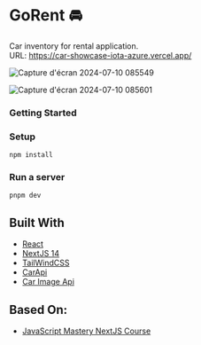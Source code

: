 # GoRent 🚘

Car inventory for rental application.
<br />
URL: https://car-showcase-iota-azure.vercel.app/

![Capture d'écran 2024-07-10 085549](https://github.com/Jasufr/car_showcase/assets/125636129/7849c37f-6ebf-4f62-b616-52377cdbd37f)

![Capture d'écran 2024-07-10 085601](https://github.com/Jasufr/car_showcase/assets/125636129/a2be9493-0a78-4eb1-8cc8-7d10f8cba244)


### Getting Started
### Setup
```
npm install
```

### Run a server
```
pnpm dev
```
## Built With
- [React]()
- [NextJS 14]()
- [TailWindCSS](https://tailwindcss.com/)
- [CarApi](https://rapidapi.com/apininjas/api/cars-by-api-ninjas)
- [Car Image Api](https://www.imaginstudio.com/solutions/api)

## Based On:
- [JavaScript Mastery NextJS Course](https://www.youtube.com/watch?v=pUNSHPyVryU)
